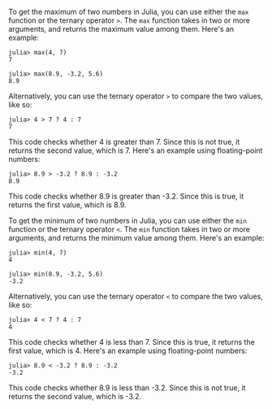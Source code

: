 To get the maximum of two numbers in Julia, you can use either the `max` function or the ternary operator `>`. The `max` function takes in two or more arguments, and returns the maximum value among them. Here's an example:

```
julia> max(4, 7)
7

julia> max(8.9, -3.2, 5.6)
8.9
```

Alternatively, you can use the ternary operator `>` to compare the two values, like so:

```
julia> 4 > 7 ? 4 : 7
7
```

This code checks whether 4 is greater than 7. Since this is not true, it returns the second value, which is 7. Here's an example using floating-point numbers:

```
julia> 8.9 > -3.2 ? 8.9 : -3.2
8.9
```

This code checks whether 8.9 is greater than -3.2. Since this is true, it returns the first value, which is 8.9. 

To get the minimum of two numbers in Julia, you can use either the `min` function or the ternary operator `<`. The `min` function takes in two or more arguments, and returns the minimum value among them. Here's an example:

```
julia> min(4, 7)
4

julia> min(8.9, -3.2, 5.6)
-3.2
```

Alternatively, you can use the ternary operator `<` to compare the two values, like so:

```
julia> 4 < 7 ? 4 : 7
4
```

This code checks whether 4 is less than 7. Since this is true, it returns the first value, which is 4. Here's an example using floating-point numbers:

```
julia> 8.9 < -3.2 ? 8.9 : -3.2
-3.2
```

This code checks whether 8.9 is less than -3.2. Since this is not true, it returns the second value, which is -3.2.
